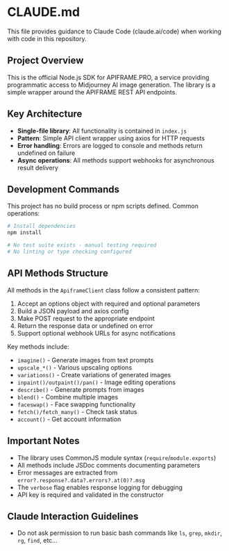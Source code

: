 # CLAUDE.md

This file provides guidance to Claude Code (claude.ai/code) when working with code in this repository.

## Project Overview

This is the official Node.js SDK for APIFRAME.PRO, a service providing programmatic access to Midjourney AI image generation. The library is a simple wrapper around the APIFRAME REST API endpoints.

## Key Architecture

- **Single-file library**: All functionality is contained in `index.js`
- **Pattern**: Simple API client wrapper using axios for HTTP requests
- **Error handling**: Errors are logged to console and methods return undefined on failure
- **Async operations**: All methods support webhooks for asynchronous result delivery

## Development Commands

This project has no build process or npm scripts defined. Common operations:

```bash
# Install dependencies
npm install

# No test suite exists - manual testing required
# No linting or type checking configured
```

## API Methods Structure

All methods in the `ApiframeClient` class follow a consistent pattern:

1. Accept an options object with required and optional parameters
2. Build a JSON payload and axios config
3. Make POST request to the appropriate endpoint
4. Return the response data or undefined on error
5. Support optional webhook URLs for async notifications

Key methods include:
- `imagine()` - Generate images from text prompts
- `upscale_*()` - Various upscaling options
- `variations()` - Create variations of generated images
- `inpaint()/outpaint()/pan()` - Image editing operations
- `describe()` - Generate prompts from images
- `blend()` - Combine multiple images
- `faceswap()` - Face swapping functionality
- `fetch()/fetch_many()` - Check task status
- `account()` - Get account information

## Important Notes

- The library uses CommonJS module syntax (`require`/`module.exports`)
- All methods include JSDoc comments documenting parameters
- Error messages are extracted from `error?.response?.data?.errors?.at(0)?.msg`
- The `verbose` flag enables response logging for debugging
- API key is required and validated in the constructor

## Claude Interaction Guidelines

- Do not ask permission to run basic bash commands like `ls`, `grep`, `mkdir`, `rg`, `find`, etc...